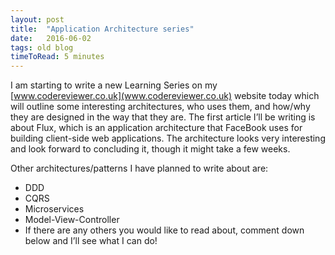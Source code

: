 ```yaml
---
layout: post
title:  "Application Architecture series"
date:   2016-06-02
tags: old blog
timeToRead: 5 minutes
---
```

I am starting to write a new Learning Series on my [www.codereviewer.co.uk](www.codereviewer.co.uk) website today which will outline some interesting architectures, who uses them, and how/why they are designed in the way that they are.  The first article I’ll be writing is about Flux, which is an application architecture that FaceBook uses for building client-side web applications.  The architecture looks very interesting and look forward to concluding it, though it might take a few weeks.

Other architectures/patterns I have planned to write about are:

- DDD
- CQRS
- Microservices
- Model-View-Controller
- If there are any others you would like to read about, comment down below and I’ll see what I can do!

